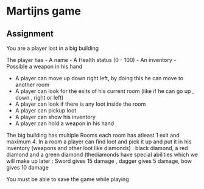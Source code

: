 # Martijns game
## Assignment

You are a player lost in a big building

The player has
	- A name
	- A Health status (0 - 100)
	- An inventory
	- Possible a weapon in his hand
	
- A player can move up down right left, by doing this he can move to another room
- A player can look for the exits of his current room (like if he can go up , down , right or left)
- A player can look if there is any loot inside the room
- A player can pickup loot 
- A player can show his inventory
- A player can hold a weapon in his hand
	
The big building has multiple Rooms each room has atleast 1 exit and maximum 4.
In a room a player can find loot and pick it up and put it in his inventory (weapons and other loot like diamonds)
: black diamond, a red diamond and a green diamond  (thediamonds have special abilities which we will make up later
: Sword gives 15 damage , dagger gives 5 damage, bow gives 10 damage

You must be able to save the game  while playing